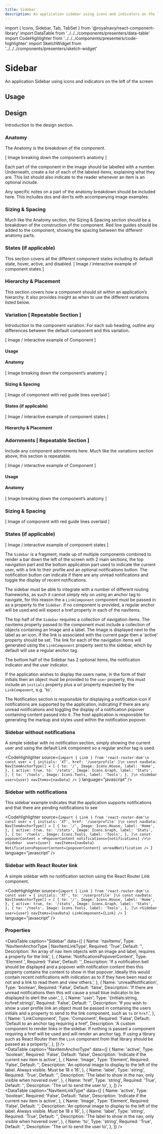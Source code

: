 ```yaml
---
title: Sidebar
description: An application sidebar using icons and indicators on the left of the screen
---
```


import { Icons, Sidebar, Tab, TabSet } from '@royalnavy/react-component-library'
import DataTable from '../../../components/presenters/data-table'
import CodeHighlighter from '../../../components/presenters/code-highlighter'
import SketchWidget from '../../../components/presenters/sketch-widget'

# Sidebar 
An application Sidebar using icons and indicators on the left of the screen

## Usage

<TabSet>

<Tab title="Design">

<SketchWidget name="Sidebar" href="/standards-toolkit.sketch" />

  ## Design
  Introduction to the design section.

  ### Anatomy
  The Anatomy is the breakdown of the component.

  [ Image breaking down the component’s anatomy ]

  Each part of the component in the image should be labelled with a number. Underneath, create a list of each of the labeled items, explaining what they are. This list should also indicate to the reader whenever an item is an optional include.

  Any specific notes on a part of the anatomy breakdown should be included here. This includes dos and don’ts with accompanying image examples.

  ### Sizing & Spacing
  Much like the Anatomy section, the Sizing & Spacing section should be a breakdown of the construction of the component. Red line guides should be added to the component, showing the spacing between the different anatomy parts.

  ### States (if applicable) 
  This section covers all the different component states including its default state, hover, active, and disabled.
  [ Image / interactive example of component states ]

  ### Hierarchy & Placement
  This section covers how a component should sit within an application’s hierarchy. It also provides insight as when to use the different variations listed below.

  ### Variation [ Repeatable Section ] 
  Introduction to the component variation. For each sub heading, outline any differences between the default component and this variation. 

  [ Image / interactive example of Component ]

  #### Usage

  #### Anatomy
  [ Image breaking down the component’s anatomy ]

  #### Sizing & Spacing
  [ Image of component with red guide lines overlaid ]

  #### States (if applicable)
  [ Image / interactive example of component states ]

  #### Hierarchy & Placement

  ### Adornments [ Repeatable Section ]
  Include any component adornments here. Much like the variations section above, this section is repeatable.

  [ Image / interactive example of Component ]

  #### Usage

  #### Anatomy
  [ Image breaking down the component’s anatomy ]

  ### Sizing & Spacing
  [ Image of component with red guide lines overlaid ]

  ### States (if applicable)
  [ Image / interactive example of component states ]

</Tab>


<Tab title="Develop">

The `Sidebar` is a fragment, made up of multiple components combined to render a bar down the left of the screen with 2 main sections, the top navigation part and the bottom application part used to indicate the current user, with a link to their profile and an optional notifications button. The notification button can indicate if there are any unread notifications and toggle the display of recent notifications.

The sidebar must be able to integrate with a number of different routing frameworks, as such it cannot simply rely on using an anchor tag to navigate, for this reason the a `LinkComponent` component must be passed in as a property to the `Sidebar`. if no component is provided, a regular anchor will be used and will expect a href property in each of the navItems.

The top half of the `Sidebar` requires a collection of navigation items. The navitems property passed to the component must include a collection of objects containing an Image and a label. The Image is displayed next to the label as an icon.  If the link is associated with the current page then a 'active' property should be set. The link for each of the navigation items will generated using the `LinkComponent` property sent to the sidebar, which by default will use a regular anchor tag.

The bottom half of the Sidebar has 2 optional items, the notification indicator and the user indicator.

If the application wishes to display the users name, in the form of their initials then an object must be provided to the `user` property, this must include an `initials` property plus a url property expected by the `LinkComponent`, e.g. 'to'.

The Notification section is responsible for displaying a notification icon if notifications are supported by the application, indicating if there are any unread notifications  and toggling the display of a notification popover containing content passed into it. The host application is responsible for generating the markup and styles used within the notification popover.

### Sidebar without notifications
A simple sidebar with no notification section, simply showing the current user and using the default Link component so a regular anchor tag is used. 

<CodeHighlighter source={`import { Link } from 'react-router-dom'\n
const user = { initials: 'XT', href: '/userprofile' }\n
const navData: NavItemAnchorType[] = [
  {
    to: '/',
    Image: Icons.House,
    label: 'Home',
  },
  {
    active: true,
    to: '/stats',
    Image: Icons.Graph,
    label: 'Stats',
  },
  {
    to: '/tools',
    Image: Icons.Tools,
    label: 'Tools',
  },
]\n
 <Sidebar user={user} navItems={navData} />
`} language="javascript" />


### Sidebar with notifications
This sidebar example indicates that the application supports notifications and that there are pending notifications to see

<CodeHighlighter source={`import { Link } from 'react-router-dom'\n
const user = { initials: 'XT', href: '/userprofile' }\n
const navData: NavItemAnchorType[] = [
  {
    to: '/',
    Image: Icons.House,
    label: 'Home',
  },
  {
    active: true,
    to: '/stats',
    Image: Icons.Graph,
    label: 'Stats',
  },
  {
    to: '/tools',
    Image: Icons.Tools,
    label: 'Tools',
  },
]\n
const popoverContent = <PopoverContent notifications={notifications} />\n
 <Sidebar 
   user={user} 
   navItems={navData} 
   NotificationsPopoverContent={popoverContent}
   unreadNotification
/>
`} language="javascript" />

### Sidebar with React Router link
A simple sidebar with no notification section using the React Router Link component.

<CodeHighlighter source={`import { Link } from 'react-router-dom'\n
const user = { initials: 'XT', to: '/userprofile' }\n
const navData: NavItemAnchorType[] = [
  {
    to: '/',
    Image: Icons.House,
    label: 'Home',
  },
  {
    active: true,
    to: '/stats',
    Image: Icons.Graph,
    label: 'Stats',
  },
  {
    to: '/tools',
    Image: Icons.Tools,
    label: 'Tools',
  },
]\n
 <Sidebar user={user} navItems={navData} LinkComponent={Link} />
`} language="javascript" />

### Properties
<DataTable caption="Sidebar" data={[
  {
    Name: 'navItems',
    Type: 'NavItemAnchorType | NavItemLinkType',
    Required: 'True',
    Default: '',
    Description: 'An array of nav item objects with an image and label, requires a property for the link',
  },
  {
    Name: 'NotificationsPopoverContent',
    Type: 'Element ',
    Required: 'False',
    Default: '',
    Description: 'If a notification bell should be displayed and a popover with notification content then this property contains the content to show in that popover. Ideally this would contain recent notifications with indication as to if they have been read or not and a link to read them and view others.',
  },
    {
    Name: 'unreadNotification',
    Type: 'boolean',
    Required: 'False',
    Default: 'false',
    Description: 'If there are unread notifications then this will cause a small blue indicator to be displayed to alert the user.',
  },
  {
    Name: 'user',
    Type: '{initials:string, to/href:string}',
    Required: 'False',
    Default: '',
    Description: 'If you wish to show a user profile link an object must be passed in containing the users initials and a property to send to the link component, such as `to` or `href`.',
  },
  {
    Name: 'LinkComponent',
    Type: 'Component',
    Required: 'False',
    Default: 'Default to an anchor tag requiring a href',
    Description: 'A custom component to render links in the sidebar. If nothing is passed a component requiring a href will be used and will render an anchor tag. If using a library such as React Router then the `Link` component from that library should be passed as a property.',
  },
]} />
<br />
<DataTable caption="NavItemAnchorType" data={[
  {
    Name: 'active',
    Type: 'boolean',
    Required: 'False',
    Default: 'false',
    Description: 'Indicate if the current nav item is active',
  },
  {
    Name: 'Image',
    Type: 'Element',
    Required: 'False',
    Default: '',
    Description: 'An optional image to display to the left of the label. Always visible. Must be 18 x 16',
  },
  {
    Name: 'label',
    Type: 'string',
    Required: 'True',
    Default: '',
    Description: 'The label to show in the nav, only visible when hovered over',
  },
  {
    Name: 'href',
    Type: 'string',
    Required: 'True',
    Default: '',
    Description: 'The url to send the user to',
  },
]} />
<br />
<DataTable caption="NavItemLinkType" data={[
  {
    Name: 'active',
    Type: 'boolean',
    Required: 'False',
    Default: 'false',
    Description: 'Indicate if the current nav item is active',
  },
  {
    Name: 'Image',
    Type: 'Element',
    Required: 'False',
    Default: '',
    Description: 'An optional image to display to the left of the label. Always visible. Must be 18 x 16',
  },
  {
    Name: 'label',
    Type: 'string',
    Required: 'True',
    Default: '',
    Description: 'The label to show in the nav, only visible when hovered over',
  },
  {
    Name: 'to',
    Type: 'string',
    Required: 'True',
    Default: '',
    Description: 'The url to send the user to',
  },
]} />

</Tab>
</TabSet>
